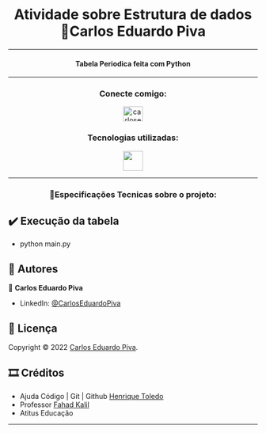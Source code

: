<h1 align="center">Atividade sobre Estrutura de dados 🙋Carlos Eduardo Piva</h1>

***
<h4 align="center">Tabela Periodica feita com Python</h4>

***

<h3 align="center">Conecte comigo:</h3>
<p align="center">
<a href="https://linkedin.com/in/carloseduardopiva" target="blank"><img align="center" src="https://raw.githubusercontent.com/rahuldkjain/github-profile-readme-generator/master/src/images/icons/Social/linked-in-alt.svg" alt="carloseduardopiva" height="30" width="40" /></a>
</p>

<h3 align="center">Tecnologias utilizadas:</h3>

<p align="center"> <img src="https://seeklogo.com/images/P/python-logo-A32636CAA3-seeklogo.com.png" width="40" height="40">

***
<h3 align="center">👾Especificações Tecnicas sobre o projeto:
</h3>

## ✔️​ Execução da tabela

- python main.py

## 🙋 Autores 

🙋 **Carlos Eduardo Piva**

* LinkedIn: [@CarlosEduardoPiva](https://www.linkedin.com/in/carloseduardopiva/)

## 📝 Licença

Copyright © 2022 [Carlos Eduardo Piva](https://github.com/PivaCarlos).<br />

## 🎞️​ Créditos
* Ajuda Código | Git | Github [Henrique Toledo](https://github.com/ToledoHenrique)
* Professor [Fahad Kalil](https://www.linkedin.com/in/fahad-kalil-53190215/)
* Atitus Educação 

*** 

